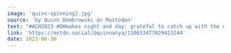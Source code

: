 ```yaml
---
image: 'quinn-spinning2.jpg'
source: 'by Quinn Dombrowski on Mastodon'
text: "#ACH2023 #DHmakes night and day: grateful to catch up with the opening remarks and keynote discussion in a time-shifted way, from a farmhouse in Kadoka, South Dakota. Spinning purple roving at night; puzzling over a new project by day. But with coffee in a delightfully wonky handmade mug."
link: 'https://mstdn.social/@quinnanya/110633477829413244'
date: 2023-06-30
---
```

